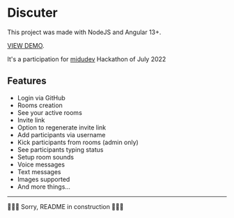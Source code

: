 # Discuter

This project was made with NodeJS and Angular 13+.

[VIEW DEMO](http://discuter.vercel.app/).

It's a participation for [midudev](https://github.com/midudev) Hackathon of July 2022


## Features

- Login via GitHub
- Rooms creation
- See your active rooms
- Invite link
- Option to regenerate invite link
- Add participants via username
- Kick participants from rooms (admin only)
- See participants typing status
- Setup room sounds
- Voice messages
- Text messages
- Images supported
- And more things...


-----------------------------------------------------------------------------------------------


🚧🚧🚧 Sorry, README in construction 🚧🚧🚧